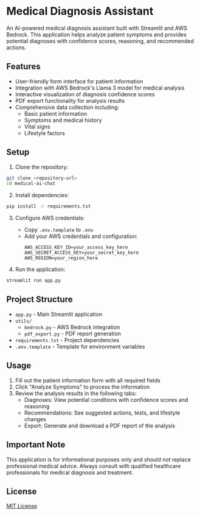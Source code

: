 # Medical Diagnosis Assistant

An AI-powered medical diagnosis assistant built with Streamlit and AWS Bedrock. This application helps analyze patient symptoms and provides potential diagnoses with confidence scores, reasoning, and recommended actions.

## Features

- User-friendly form interface for patient information
- Integration with AWS Bedrock's Llama 3 model for medical analysis
- Interactive visualization of diagnosis confidence scores
- PDF export functionality for analysis results
- Comprehensive data collection including:
  - Basic patient information
  - Symptoms and medical history
  - Vital signs
  - Lifestyle factors

## Setup

1. Clone the repository:
```bash
git clone <repository-url>
cd medical-ai-chat
```

2. Install dependencies:
```bash
pip install -r requirements.txt
```

3. Configure AWS credentials:
   - Copy `.env.template` to `.env`
   - Add your AWS credentials and configuration:
     ```
     AWS_ACCESS_KEY_ID=your_access_key_here
     AWS_SECRET_ACCESS_KEY=your_secret_key_here
     AWS_REGION=your_region_here
     ```

4. Run the application:
```bash
streamlit run app.py
```

## Project Structure

- `app.py` - Main Streamlit application
- `utils/`
  - `bedrock.py` - AWS Bedrock integration
  - `pdf_export.py` - PDF report generation
- `requirements.txt` - Project dependencies
- `.env.template` - Template for environment variables

## Usage

1. Fill out the patient information form with all required fields
2. Click "Analyze Symptoms" to process the information
3. Review the analysis results in the following tabs:
   - Diagnoses: View potential conditions with confidence scores and reasoning
   - Recommendations: See suggested actions, tests, and lifestyle changes
   - Export: Generate and download a PDF report of the analysis

## Important Note

This application is for informational purposes only and should not replace professional medical advice. Always consult with qualified healthcare professionals for medical diagnosis and treatment.

## License

[MIT License](LICENSE)

